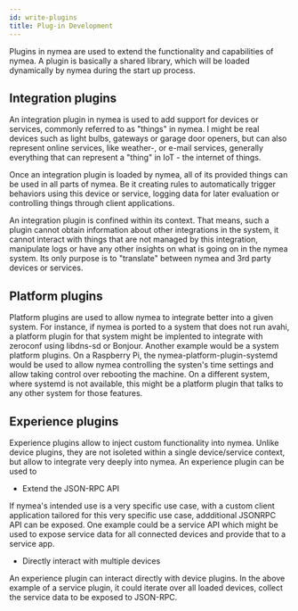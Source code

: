 ```yaml
---
id: write-plugins
title: Plug-in Development
---
```


Plugins in nymea are used to extend the functionality and capabilities of nymea. A plugin is basically a shared library, which will be loaded dynamically by nymea during the start up process.

## Integration plugins

An integration plugin in nymea is used to add support for devices or services, commonly referred to as "things" in nymea. I might be real devices such as light bulbs, gateways or garage door openers, but can also represent online services, like weather-, or e-mail services, generally everything that can represent a "thing" in IoT - the internet of things.

Once an integration plugin is loaded by nymea, all of its provided things can be used in all parts of nymea. Be it creating rules to automatically trigger behaviors using this device or service, logging data for later evaluation or controlling things through client applications.

An integration plugin is confined within its context. That means, such a plugin cannot obtain information about other integrations in the system, it cannot interact with things that are not managed by this integration, manipulate logs or have any other insights on what is going on in the nymea system. Its only purpose is to "translate" between nymea and 3rd party devices or services.

## Platform plugins

Platform plugins are used to allow nymea to integrate better into a given system. For instance, if nymea is ported to a system that does not run avahi, a platform plugin for that system might be implented to integrate with zeroconf using libdns-sd or Bonjour. Another example would be a system platform plugins. On a Raspberry Pi, the nymea-platform-plugin-systemd would be used to allow nymea controlling the systen's time settings and allow taking control over rebooting the machine. On a different system, where systemd is not available, this might be a platform plugin that talks to any other system for those features.

## Experience plugins

Experience plugins allow to inject custom functionality into nymea. Unlike device plugins, they are not isoleted within a single device/service context, but allow to integrate very deeply into nymea. An experience plugin can be used to

* Extend the JSON-RPC API

If nymea's intended use is a very specific use case, with a custom client application tailored for this very specific use case, addditional JSONRPC API can be exposed. One example could be a service API which might be used to expose service data for all connected devices and provide that to a service app.

* Directly interact with multiple devices

An experience plugin can interact directly with device plugins. In the above example of a service plugin, it could iterate over all loaded devices, collect the service data to be exposed to JSON-RPC.
